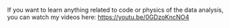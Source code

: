 If you want to learn anything related to code or physics of the data analysis, you can watch my videos here: https://youtu.be/0GDzoKncNO4
